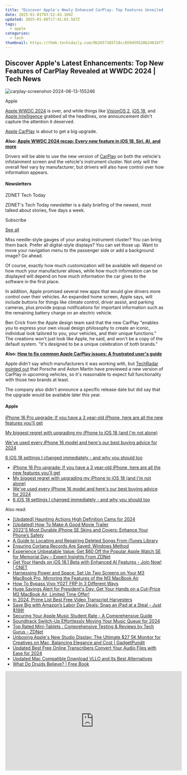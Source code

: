 ```yaml
---
title: "Discover Apple's Newly Enhanced CarPlay: Top Features Unveiled at WWDC 2024 Covered by ZDNet"
date: 2025-01-01T03:52:43.109Z
updated: 2025-01-06T17:41:03.587Z
tags:
  - apple
categories:
  - tech
thumbnail: https://thmb.techidaily.com/0b2657385f18cc859d59520b24816f771e8e749f151532892ba053a97dc454cb.jpg
---
```


## Discover Apple's Latest Enhancements: Top New Features of CarPlay Revealed at WWDC 2024 | Tech News

![carplay-screenshot-2024-06-13-155246](https://www.zdnet.com/a/img/resize/019fe56addbf87e3c42c755286f2c469fd96d78d/2024/06/13/14fb62f8-9ae2-4627-aca7-28664e77a9e1/carplay-screenshot-2024-06-13-155246.jpg?auto=webp&width=1280)

Apple

[Apple WWDC 2024](https://www.zdnet.com/article/apple-wwdc-2024-recap-every-new-feature-in-ios-18-siri-ai-and-more/) is over, and while things like [VisionOS 2](https://www.zdnet.com/article/new-visionos-2-features-unveiled-at-wwdc-2024-what-im-excited-about-and-puzzled-by/), [iOS 18](https://www.zdnet.com/article/ios-18-the-biggest-iphone-changes-apple-announced-at-wwdc-2024/), and [Apple Intelligence](https://www.zdnet.com/article/everything-to-know-about-apples-ai-features-coming-to-iphones-macs-and-ipads/) grabbed all the headlines, one announcement didn't capture the attention it deserved.

[Apple CarPlay](https://www.zdnet.com/article/add-apple-carplay-or-android-auto-to-any-car-with-this-100-display/) is about to get a big upgrade.

**Also: [Apple WWDC 2024 recap: Every new feature in iOS 18, Siri, AI, and more](https://www.zdnet.com/article/apple-wwdc-2024-recap-every-new-feature-in-ios-18-siri-ai-and-more/)**

Drivers will be able to use the new version of [CarPlay](https://www.zdnet.com/article/how-to-fix-common-apple-carplay-issues-a-frustrated-users-guide/) on both the vehicle's infotainment screen and the vehicle's instrument cluster. Not only will the overall feel vary by manufacturer, but drivers will also have control over how information appears.

#### Newsletters

ZDNET Tech Today

ZDNET's Tech Today newsletter is a daily briefing of the newest, most talked about stories, five days a week.

 Subscribe

[See all](https://www.zdnet.com/newsletters/)

Miss needle-style gauges of your analog instrument cluster? You can bring them back. Prefer all digital-style displays? You can set those up. Want to move your navigation menu to the passenger side or add a background image? Go ahead.

Of course, exactly how much customization will be available will depend on how much your manufacturer allows, while how much information can be displayed will depend on how much information the car gives to the software in the first place.

In addition, Apple promised several new apps that would give drivers more control over their vehicles. An expanded home screen, Apple says, will include buttons for things like climate control, driver assist, and parking cameras, plus provide popup notifications for important information such as the remaining battery charge on an electric vehicle. 

Ben Crick from the Apple design team said that the new CarPlay "enables you to express your own visual design philosophy to create an iconic, individual look tailored to you, your vehicles, and their unique functions." The creations won't just look like Apple, he said, and won't be a copy of the default system. "It's designed to be a unique celebration of both brands." 

**Also: [How to fix common Apple CarPlay issues: A frustrated user's guide](https://www.zdnet.com/article/how-to-fix-common-apple-carplay-issues-a-frustrated-users-guide/)**

Apple didn't say which manufacturers it was working with, but [TechRadar pointed out](https://www.techradar.com/vehicle-tech/hybrid-electric-vehicles/apple-shows-off-next-gen-carplay-heres-what-it-looks-like) that Porsche and Aston Martin have previewed a new version of CarPlay in upcoming vehicles, so it's reasonable to expect full functionality with those two brands at least.

The company also didn't announce a specific release date but did say that the upgrade would be available later this year. 

#### Apple

[iPhone 16 Pro upgrade: If you have a 3 year-old iPhone, here are all the new features you'll get](https://www.zdnet.com/article/iphone-16-pro-and-pro-max-hands-on/ "iPhone 16 Pro upgrade: If you have a 3 year-old iPhone, here are all the new features you'll get")

[My biggest regret with upgrading my iPhone to iOS 18 (and I'm not alone)](https://www.zdnet.com/article/my-biggest-regret-with-upgrading-my-iphone-to-ios-18-and-im-not-alone/ "My biggest regret with upgrading my iPhone to iOS 18 (and I'm not alone)")

[We've used every iPhone 16 model and here's our best buying advice for 2024](https://www.zdnet.com/article/iphone-16-pro-max-buying-advice-2024/ "We've used every iPhone 16 model and here's our best buying advice for 2024")

[6 iOS 18 settings I changed immediately - and why you should too](https://www.zdnet.com/article/6-ios-18-settings-i-changed-immediately-and-why-you-should-too/ "6 iOS 18 settings I changed immediately - and why you should too")

* [iPhone 16 Pro upgrade: If you have a 3 year-old iPhone, here are all the new features you'll get](https://www.zdnet.com/article/iphone-16-pro-and-pro-max-hands-on/ "iPhone 16 Pro upgrade: If you have a 3 year-old iPhone, here are all the new features you'll get")
* [My biggest regret with upgrading my iPhone to iOS 18 (and I'm not alone)](https://www.zdnet.com/article/my-biggest-regret-with-upgrading-my-iphone-to-ios-18-and-im-not-alone/ "My biggest regret with upgrading my iPhone to iOS 18 (and I'm not alone)")
* [We've used every iPhone 16 model and here's our best buying advice for 2024](https://www.zdnet.com/article/iphone-16-pro-max-buying-advice-2024/ "We've used every iPhone 16 model and here's our best buying advice for 2024")
* [6 iOS 18 settings I changed immediately - and why you should too](https://www.zdnet.com/article/6-ios-18-settings-i-changed-immediately-and-why-you-should-too/ "6 iOS 18 settings I changed immediately - and why you should too")

<ins class="adsbygoogle"
     style="display:block"
     data-ad-format="autorelaxed"
     data-ad-client="ca-pub-7571918770474297"
     data-ad-slot="1223367746"></ins>

<ins class="adsbygoogle"
     style="display:block"
     data-ad-client="ca-pub-7571918770474297"
     data-ad-slot="8358498916"
     data-ad-format="auto"
     data-full-width-responsive="true"></ins>

<span class="atpl-alsoreadstyle">Also read:</span>
<div><ul>
<li><a href="https://fox-cloud.techidaily.com/updated-haunting-actions-high-definition-cams-for-2024/"><u>[Updated] Haunting Actions High Definition Cams for 2024</u></a></li>
<li><a href="https://some-approaches.techidaily.com/updated-how-to-make-a-good-movie-trailer/"><u>[Updated] How To Make A Good Movie Trailer</u></a></li>
<li><a href="https://tech-haven.techidaily.com/2022s-most-durable-iphone-se-skins-and-covers-enhance-your-phones-safety/"><u>2022'S Most Durable iPhone SE Skins and Covers: Enhance Your Phone’s Safety</u></a></li>
<li><a href="https://blog-min.techidaily.com/a-guide-to-locating-and-repairing-deleted-songs-from-itunes-library/"><u>A Guide to Locating and Repairing Deleted Songs From iTunes Library</u></a></li>
<li><a href="https://windows11.techidaily.com/ensuring-cortana-records-are-saved-windows-method/"><u>Ensuring Cortana Records Are Saved: Windows Method</u></a></li>
<li><a href="https://tech-haven.techidaily.com/experience-unbeatable-value-get-60-off-the-popular-apple-watch-se-for-memorial-day-expert-insights-from-zdnet/"><u>Experience Unbeatable Value: Get $60 Off the Popular Apple Watch SE for Memorial Day – Expert Insights From ZDNet</u></a></li>
<li><a href="https://tech-haven.techidaily.com/get-your-hands-on-ios-181-beta-with-enhanced-ai-features-join-now-cnet/"><u>Get Your Hands on iOS 18.1 Beta with Enhanced AI Features - Join Now! | CNET</u></a></li>
<li><a href="https://tech-haven.techidaily.com/harnessing-power-and-space-set-up-two-screens-on-your-m3-macbook-pro-mirroring-the-features-of-the-m3-macbook-air/"><u>Harnessing Power and Space: Set Up Two Screens on Your M3 MacBook Pro, Mirroring the Features of the M3 MacBook Air</u></a></li>
<li><a href="https://bypass-frp.techidaily.com/how-to-bypass-vivo-y02t-frp-in-3-different-ways-by-drfone-android/"><u>How To Bypass Vivo Y02T FRP In 3 Different Ways</u></a></li>
<li><a href="https://tech-haven.techidaily.com/huge-savings-alert-for-presidents-day-get-your-hands-on-a-cut-price-m2-macbook-air-limited-time-offer/"><u>Huge Savings Alert for President's Day: Get Your Hands on a Cut-Price M2 MacBook Air, Limited Time Offer!</u></a></li>
<li><a href="https://youtube-zero.techidaily.com/24-prime-list-best-free-video-transcript-harvesters/"><u>In 2024, Prime List Best Free Video Transcript Harvesters</u></a></li>
<li><a href="https://tech-haven.techidaily.com/save-big-with-amazons-labor-day-deals-snag-an-ipad-at-a-steal-just-199/"><u>Save Big with Amazon’s Labor Day Deals: Snag an iPad at a Steal - Just $199!</u></a></li>
<li><a href="https://tech-haven.techidaily.com/securing-your-apple-music-student-rate-a-comprehensive-guide/"><u>Securing Your Apple Music Student Rate - A Comprehensive Guide</u></a></li>
<li><a href="https://article-tips.techidaily.com/soundtrack-switch-up-effortlessly-moving-your-music-queue-for-2024/"><u>Soundtrack Switch-Up Effortlessly Moving Your Music Queue for 2024</u></a></li>
<li><a href="https://tech-haven.techidaily.com/top-rated-mini-tablets-comprehensive-testing-and-reviews-by-tech-gurus-zdnet/"><u>Top Rated Mini-Tablets : Comprehensive Testing & Reviews by Tech Gurus - ZDNet</u></a></li>
<li><a href="https://tech-haven.techidaily.com/unboxing-apples-new-studio-display-the-ultimate-27-5k-monitor-for-creatives-on-mac-balancing-elegance-and-cost-gadgetpundit/"><u>Unboxing Apple's New Studio Display: The Ultimate $27 5K Monitor for Creatives on Mac, Balancing Elegance and Cost | GadgetPundit</u></a></li>
<li><a href="https://audio-shaping.techidaily.com/updated-best-free-online-transcribers-convert-your-audio-files-with-ease-for-2024/"><u>Updated Best Free Online Transcribers Convert Your Audio Files with Ease for 2024</u></a></li>
<li><a href="https://smart-video-editing.techidaily.com/updated-mac-compatible-download-vllo-and-its-best-alternatives/"><u>Updated Mac Compatible Download VLLO and Its Best Alternatives</u></a></li>
<li><a href="https://novels-ebooks.techidaily.com/1586530-9781847089434-what-do-druids-believe/"><u>What Do Druids Believe? | Free Book</u></a></li>
</ul></div>

<!-- affiliate ads begin -->
<iframe width="560" height="315" src="https://www.youtube.com/embed/hHPljBHrvkA?si=HwdfDM9rlbABSIrx" title="YouTube video player" frameborder="0" allow="accelerometer; autoplay; clipboard-write; encrypted-media; gyroscope; picture-in-picture; web-share" referrerpolicy="strict-origin-when-cross-origin" allowfullscreen></iframe>
<!-- affiliate ads end -->

